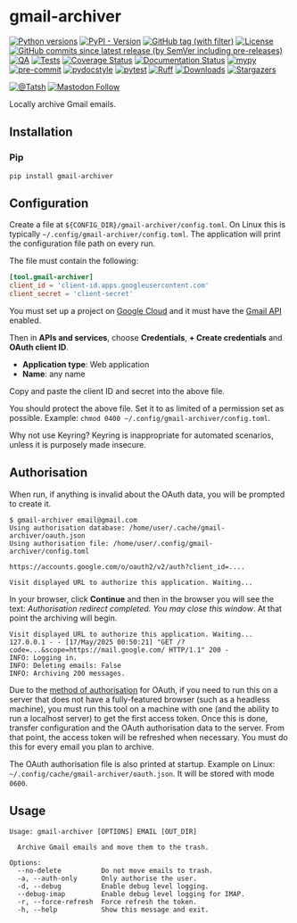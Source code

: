 # gmail-archiver

[![Python versions](https://img.shields.io/pypi/pyversions/gmail-archiver.svg?color=blue&logo=python&logoColor=white)](https://www.python.org/)
[![PyPI - Version](https://img.shields.io/pypi/v/gmail-archiver)](https://pypi.org/project/gmail-archiver/)
[![GitHub tag (with filter)](https://img.shields.io/github/v/tag/Tatsh/gmail-archiver)](https://github.com/Tatsh/gmail-archiver/tags)
[![License](https://img.shields.io/github/license/Tatsh/gmail-archiver)](https://github.com/Tatsh/gmail-archiver/blob/master/LICENSE.txt)
[![GitHub commits since latest release (by SemVer including pre-releases)](https://img.shields.io/github/commits-since/Tatsh/gmail-archiver/v0.0.1/master)](https://github.com/Tatsh/gmail-archiver/compare/v0.0.1...master)
[![QA](https://github.com/Tatsh/gmail-archiver/actions/workflows/qa.yml/badge.svg)](https://github.com/Tatsh/gmail-archiver/actions/workflows/qa.yml)
[![Tests](https://github.com/Tatsh/gmail-archiver/actions/workflows/tests.yml/badge.svg)](https://github.com/Tatsh/gmail-archiver/actions/workflows/tests.yml)
[![Coverage Status](https://coveralls.io/repos/github/Tatsh/gmail-archiver/badge.svg?branch=master)](https://coveralls.io/github/Tatsh/gmail-archiver?branch=master)
[![Documentation Status](https://readthedocs.org/projects/gmail-archiver/badge/?version=latest)](https://gmail-archiver.readthedocs.org/?badge=latest)
[![mypy](https://www.mypy-lang.org/static/mypy_badge.svg)](http://mypy-lang.org/)
[![pre-commit](https://img.shields.io/badge/pre--commit-enabled-brightgreen?logo=pre-commit&logoColor=white)](https://github.com/pre-commit/pre-commit)
[![pydocstyle](https://img.shields.io/badge/pydocstyle-enabled-AD4CD3)](http://www.pydocstyle.org/en/stable/)
[![pytest](https://img.shields.io/badge/pytest-zz?logo=Pytest&labelColor=black&color=black)](https://docs.pytest.org/en/stable/)
[![Ruff](https://img.shields.io/endpoint?url=https://raw.githubusercontent.com/astral-sh/ruff/main/assets/badge/v2.json)](https://github.com/astral-sh/ruff)
[![Downloads](https://static.pepy.tech/badge/gmail-archiver/month)](https://pepy.tech/project/gmail-archiver)
[![Stargazers](https://img.shields.io/github/stars/Tatsh/gmail-archiver?logo=github&style=flat)](https://github.com/Tatsh/gmail-archiver/stargazers)

[![@Tatsh](https://img.shields.io/badge/dynamic/json?url=https%3A%2F%2Fpublic.api.bsky.app%2Fxrpc%2Fapp.bsky.actor.getProfile%2F%3Factor%3Ddid%3Aplc%3Auq42idtvuccnmtl57nsucz72%26query%3D%24.followersCount%26style%3Dsocial%26logo%3Dbluesky%26label%3DFollow%2520%40Tatsh&query=%24.followersCount&style=social&logo=bluesky&label=Follow%20%40Tatsh)](https://bsky.app/profile/Tatsh.bsky.social)
[![Mastodon Follow](https://img.shields.io/mastodon/follow/109370961877277568?domain=hostux.social&style=social)](https://hostux.social/@Tatsh)

Locally archive Gmail emails.

## Installation

### Pip

```shell
pip install gmail-archiver
```

## Configuration

Create a file at `${CONFIG_DIR}/gmail-archiver/config.toml`. On Linux this is typically
`~/.config/gmail-archiver/config.toml`. The application will print the configuration file path on
every run.

The file must contain the following:

```toml
[tool.gmail-archiver]
client_id = 'client-id.apps.googleusercontent.com'
client_secret = 'client-secret'
```

You must set up a project on [Google Cloud](https://console.cloud.google.com/cloud-resource-manager)
and it must have the [Gmail API](https://console.cloud.google.com/apis/library/gmail.googleapis.com)
enabled.

Then in **APIs and services**, choose **Credentials**, **+ Create credentials** and
**OAuth client ID**.

- **Application type**: Web application
- **Name**: any name

Copy and paste the client ID and secret into the above file.

You should protect the above file. Set it to as limited of a permission set as possible. Example:
`chmod 0400 ~/.config/gmail-archiver/config.toml`.

Why not use Keyring? Keyring is inappropriate for automated scenarios, unless it is purposely made
insecure.

## Authorisation

When run, if anything is invalid about the OAuth data, you will be prompted to create it.

```plain
$ gmail-archiver email@gmail.com
Using authorisation database: /home/user/.cache/gmail-archiver/oauth.json
Using authorisation file: /home/user/.config/gmail-archiver/config.toml

https://accounts.google.com/o/oauth2/v2/auth?client_id=....

Visit displayed URL to authorize this application. Waiting...
```

In your browser, click **Continue** and then in the browser you will see the text:
_Authorisation redirect completed. You may close this window_. At that point the archiving will
begin.

```plain
Visit displayed URL to authorize this application. Waiting...
127.0.0.1 - - [17/May/2025 00:50:21] "GET /?code=...&scope=https://mail.google.com/ HTTP/1.1" 200 -
INFO: Logging in.
INFO: Deleting emails: False
INFO: Archiving 200 messages.
```

Due to the [method of authorisation](https://developers.google.com/identity/protocols/oauth2/native-app#redirect-uri_loopback)
for OAuth, if you need to run this on a server that does not have a fully-featured browser (such as
a headless machine), you must run this tool on a machine with one (and the ability to run a localhost
server) to get the first access token. Once this is done, transfer configuration and the OAuth
authorisation data to the server. From that point, the access token will be refreshed when
necessary. You must do this for every email you plan to archive.

The OAuth authorisation file is also printed at startup. Example on Linux:
`~/.config/cache/gmail-archiver/oauth.json`. It will be stored with mode `0600`.

## Usage

```shell
Usage: gmail-archiver [OPTIONS] EMAIL [OUT_DIR]

  Archive Gmail emails and move them to the trash.

Options:
  --no-delete          Do not move emails to trash.
  -a, --auth-only      Only authorise the user.
  -d, --debug          Enable debug level logging.
  --debug-imap         Enable debug level logging for IMAP.
  -r, --force-refresh  Force refresh the token.
  -h, --help           Show this message and exit.
```

